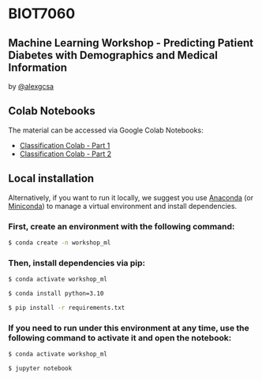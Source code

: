 # BIOT7060
## Machine Learning Workshop - Predicting Patient Diabetes with Demographics and Medical Information

by [@alexgcsa](https://www.linkedin.com/in/alexgcsa/)

## Colab Notebooks

The material can be accessed via Google Colab Notebooks:
- [Classification Colab - Part 1](https://colab.research.google.com/github/alexgcsa/ml_workshop_Aug2024/blob/master/BIOT7060_ml_workshop_p1.ipynb)
- [Classification Colab - Part 2](https://colab.research.google.com/github/alexgcsa/ml_workshop_Aug2024/blob/master/BIOT7060_ml_workshop_p2.ipynb)


## Local installation

Alternatively, if you want to run it locally, we suggest you use [Anaconda](https://docs.anaconda.com/free/anaconda/install/) (or [Miniconda](https://docs.conda.io/en/latest/miniconda.html)) to manage a virtual environment and install dependencies.


### First, create an environment with the following command:

```bash
$ conda create -n workshop_ml
```

### Then, install dependencies via pip:


```bash
$ conda activate workshop_ml

$ conda install python=3.10

$ pip install -r requirements.txt
```

### If you need to run under this environment at any time, use the following command to activate it and open the notebook:

```bash
$ conda activate workshop_ml

$ jupyter notebook
```

